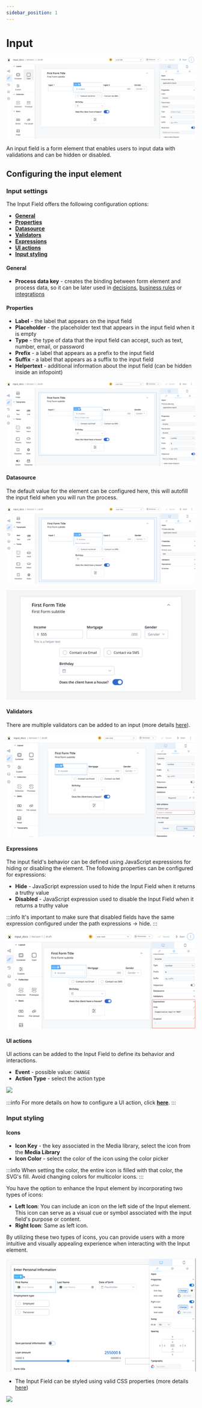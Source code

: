 ```yaml
---
sidebar_position: 1
---
```


# Input

![Input](../../img/input_form_field.png)

An input field is a form element that enables users to input data with validations and can be hidden or disabled.

## Configuring the input element

### Input settings

The Input Field offers the following configuration options:

- [**General**](#general)
- [**Properties**](#properties)
- [**Datasource**](#datasource)
- [**Validators**](#validators)
- [**Expressions**](#expressions)
- [**UI actions**](#ui-actions)
- [**Input styling**](#input-styling)

#### General
   
* **Process data key** - creates the binding between form element and process data, so it can be later used in [decisions](../../../node/exclusive-gateway-node.md), [business rules](../../../actions/business-rule-action/business-rule-action.md) or [integrations](../../../node/message-send-received-task-node.md#from-integration)

#### Properties

* **Label** - the label that appears on the input field
* **Placeholder** - the placeholder text that appears in the input field when it is empty
* **Type** - the type of data that the input field can accept, such as text, number, email, or password
* **Prefix** - a label that appears as a prefix to the input field
* **Suffix** - a label that appears as a suffix to the input field
* **Helpertext** - additional information about the input field (can be hidden inside an infopoint)

![](../../img/input_props.png)

#### Datasource

The default value for the element can be configured here, this will autofill the input field when you will run the process.

![](../../img/input_datasource1.png)

![](../../img/input_datasource.png)

#### Validators

There are multiple validators can be added to an input (more details [here](../../validators.md)).

![](../../img/input_validators.png)

#### Expressions  

The input field's behavior can be defined using JavaScript expressions for hiding or disabling the element. The following properties can be configured for expressions:
   
* **Hide** - JavaScript expression used to hide the Input Field when it returns a truthy value
* **Disabled** - JavaScript expression used to disable the Input Field when it returns a truthy value

:::info
It's important to make sure that disabled fields have the same expression configured under the path expressions → hide.
:::

![](../../img/input_expressions.png)

#### UI actions

UI actions can be added to the Input Field to define its behavior and interactions.

* **Event** - possible value: `CHANGE`
* **Action Type** - select the action type

![](../../img/input_ui_actions.gif)

:::info
For more details on how to configure a UI action, click [**here**](../../ui-actions).
:::

### Input styling

#### Icons

* **Icon Key** - the key associated in the Media library, select the icon from the **Media Library**
* **Icon Color** - select the color of the icon using the color picker 

:::info
When setting the color, the entire icon is filled with that color, the SVG's fill. Avoid changing colors for multicolor icons.
:::

You have the option to enhance the Input element by incorporating two types of icons:

* **Left Icon**: You can include an icon on the left side of the Input element. This icon can serve as a visual cue or symbol associated with the input field's purpose or content.
* **Right Icon**: Same as left icon.

By utilizing these two types of icons, you can provide users with a more intuitive and visually appealing experience when interacting with the Input element.

![](../../../../platform-deep-dive/img/input_icons.png)

* The Input Field can be styled using valid CSS properties (more details [here](../../#styling))

![](../../img/input_form_field_styling.gif)
